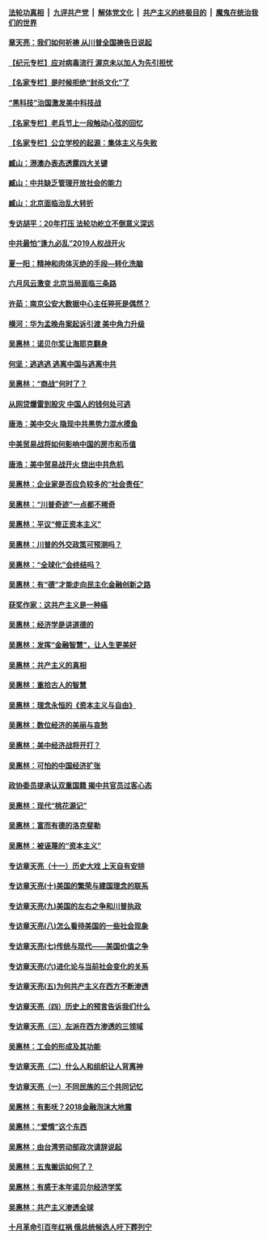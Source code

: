 

####  [法轮功真相](../../../../basic/blob/master/README.md?t=07011302) &nbsp;|&nbsp; [九评共产党](../../../../9ping.md/blob/master/README.md?t=07011302) &nbsp;|&nbsp; [解体党文化](../../../../jtdwh.md/blob/master/README.md?t=07011302)  &nbsp;|&nbsp; [共产主义的终极目的](../../../../gczydzjmd.md/blob/master/README.md?t=07011302) &nbsp;|&nbsp; [魔鬼在统治我们的世界](../../../../mgztzwmdsj.md/blob/master/README.md?t=07011302) 

#### [章天亮：我们如何祈祷 从川普全国祷告日说起](../pages/nsc423/n11944627.md?t=07011302) 

#### [【纪元专栏】应对病毒流行 渥京未以加人为先引担忧](../pages/nsc423/n11875714.md?t=07011302) 

#### [【名家专栏】是时候拒绝“封杀文化”了](../pages/nsc423/n11814093.md?t=07011302) 

#### [“黑科技”治国激发美中科技战](../pages/nsc423/n11638056.md?t=07011302) 

#### [【名家专栏】老兵节上一段触动心弦的回忆](../pages/nsc423/n11646016.md?t=07011302) 

#### [【名家专栏】公立学校的起源：集体主义与失败](../pages/nsc423/n11601833.md?t=07011302) 

#### [臧山：港澳办表态透露四大关键](../pages/nsc423/n11421628.md?t=07011302) 

#### [臧山：中共缺乏管理开放社会的能力](../pages/nsc423/n11407457.md?t=07011302) 

#### [臧山：北京面临治乱大转折](../pages/nsc423/n11406895.md?t=07011302) 

#### [专访胡平：20年打压 法轮功屹立不倒意义深远](../pages/nsc423/n11398800.md?t=07011302) 

#### [中共最怕“逢九必乱”2019人权战开火](../pages/nsc423/n11385248.md?t=07011302) 

#### [夏一阳：精神和肉体灭绝的手段—转化洗脑](../pages/nsc423/n11368250.md?t=07011302) 

#### [六月风云激变 北京当局面临三条路](../pages/nsc423/n11313668.md?t=07011302) 

#### [许茹：南京公安大数据中心主任猝死是偶然？](../pages/nsc423/n11064744.md?t=07011302) 

#### [横河：华为孟晚舟案起诉引渡 美中角力升级](../pages/nsc423/n11027230.md?t=07011302) 

#### [吴惠林：诺贝尔奖让海耶克翻身](../pages/nsc423/n10890049.md?t=07011302) 

#### [何坚：逃逃逃 逃离中国与逃离中共](../pages/nsc423/n10592891.md?t=07011302) 

#### [吴惠林：“商战”何时了？](../pages/nsc423/n10573558.md?t=07011302) 

#### [从网贷爆雷到股灾 中国人的钱何处可逃](../pages/nsc423/n10572800.md?t=07011302) 

#### [唐浩：美中交火 隐现中共黑势力混水摸鱼](../pages/nsc423/n10544040.md?t=07011302) 

#### [中美贸易战将如何影响中国的房市和币值](../pages/nsc423/n10543697.md?t=07011302) 

#### [唐浩：美中贸易战开火 烧出中共危机](../pages/nsc423/n10540126.md?t=07011302) 

#### [吴惠林：企业家是否应负较多的“社会责任”](../pages/nsc423/n10535022.md?t=07011302) 

#### [吴惠林：“川普奇迹”一点都不稀奇](../pages/nsc423/n10512808.md?t=07011302) 

#### [吴惠林：平议“修正资本主义”](../pages/nsc423/n10495724.md?t=07011302) 

#### [吴惠林：川普的外交政策可预测吗？](../pages/nsc423/n10462387.md?t=07011302) 

#### [吴惠林：“全球化”会终结吗？](../pages/nsc423/n10452838.md?t=07011302) 

#### [吴惠林：有“德”才能走向民主化金融创新之路](../pages/nsc423/n10432292.md?t=07011302) 

#### [获奖作家：这共产主义是一种癌](../pages/nsc423/n10431541.md?t=07011302) 

#### [吴惠林：经济学是讲道德的](../pages/nsc423/n10398014.md?t=07011302) 

#### [吴惠林：发挥“金融智慧”，让人生更美好](../pages/nsc423/n10375019.md?t=07011302) 

#### [吴惠林：共产主义的真相](../pages/nsc423/n10351394.md?t=07011302) 

#### [吴惠林：重拾古人的智慧](../pages/nsc423/n10337691.md?t=07011302) 

#### [吴惠林：理念永恒的《资本主义与自由》](../pages/nsc423/n10316274.md?t=07011302) 

#### [吴惠林：数位经济的美丽与哀愁](../pages/nsc423/n10292946.md?t=07011302) 

#### [吴惠林：美中经济战将开打？](../pages/nsc423/n10258825.md?t=07011302) 

#### [吴惠林：可怕的中国经济扩张](../pages/nsc423/n10219147.md?t=07011302) 

#### [政协委员提承认双重国籍 揭中共官员过客心态](../pages/nsc423/n10208809.md?t=07011302) 

#### [吴惠林：现代“桃花源记”](../pages/nsc423/n10185234.md?t=07011302) 

#### [吴惠林：富而有德的洛克斐勒](../pages/nsc423/n10142264.md?t=07011302) 

#### [吴惠林：被诬蔑的“资本主义”](../pages/nsc423/n10124816.md?t=07011302) 

#### [专访章天亮（十一）历史大戏 上天自有安排](../pages/nsc423/n10094905.md?t=07011302) 

#### [专访章天亮(十)美国的繁荣与建国理念的联系](../pages/nsc423/n10094899.md?t=07011302) 

#### [专访章天亮(九)美国的左右之争和川普执政](../pages/nsc423/n10094889.md?t=07011302) 

#### [专访章天亮(八)怎么看待美国的一些社会现象](../pages/nsc423/n10094857.md?t=07011302) 

#### [专访章天亮(七)传统与现代——美国价值之争](../pages/nsc423/n10093140.md?t=07011302) 

#### [专访章天亮(六)进化论与当前社会变化的关系](../pages/nsc423/n10092036.md?t=07011302) 

#### [专访章天亮(五)为何共产主义在西方不断渗透](../pages/nsc423/n10083620.md?t=07011302) 

#### [专访章天亮（四）历史上的预言告诉我们什么](../pages/nsc423/n10083606.md?t=07011302) 

#### [专访章天亮（三）左派在西方渗透的三领域](../pages/nsc423/n10081115.md?t=07011302) 

#### [吴惠林：工会的形成及其功能](../pages/nsc423/n10080633.md?t=07011302) 

#### [专访章天亮（二）什么人和组织让人背离神](../pages/nsc423/n10076637.md?t=07011302) 

#### [专访章天亮（一）不同民族的三个共同记忆](../pages/nsc423/n10074188.md?t=07011302) 

#### [吴惠林：有影呒？2018金融泡沫大地震](../pages/nsc423/n10040534.md?t=07011302) 

#### [吴惠林：“爱情”这个东西](../pages/nsc423/n10019423.md?t=07011302) 

#### [吴惠林：由台湾劳动部政次请辞说起](../pages/nsc423/n9979679.md?t=07011302) 

#### [吴惠林：五鬼搬运如何了？](../pages/nsc423/n9925338.md?t=07011302) 

#### [吴惠林：有感于本年诺贝尔经济学奖](../pages/nsc423/n9871883.md?t=07011302) 

#### [吴惠林：共产主义渗透全球](../pages/nsc423/n9812748.md?t=07011302) 

#### [十月革命引百年红祸 俄总统候选人吁下葬列宁](../pages/nsc423/n9810182.md?t=07011302) 

